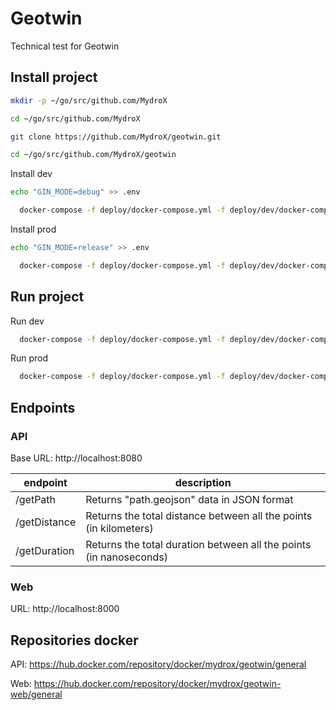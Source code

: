 # Geotwin

Technical test for Geotwin

## Install project

```sh
mkdir -p ~/go/src/github.com/MydroX
```

```sh
cd ~/go/src/github.com/MydroX
```

```sh
git clone https://github.com/MydroX/geotwin.git
```

```sh
cd ~/go/src/github.com/MydroX/geotwin
```

Install dev
```sh
echo "GIN_MODE=debug" >> .env
```
```sh
  docker-compose -f deploy/docker-compose.yml -f deploy/dev/docker-compose.dev.yml build
```

Install prod
```sh
echo "GIN_MODE=release" >> .env
```
```sh
  docker-compose -f deploy/docker-compose.yml -f deploy/dev/docker-compose.prod.yml build
```

## Run project

Run dev
```sh
  docker-compose -f deploy/docker-compose.yml -f deploy/dev/docker-compose.dev.yml up
```

Run prod
```sh
  docker-compose -f deploy/docker-compose.yml -f deploy/dev/docker-compose.prod.yml up
```

## Endpoints

### API

Base URL:  http://localhost:8080

| endpoint | description |
|----------|-------------|
| /getPath | Returns "path.geojson" data in JSON format |
| /getDistance | Returns the total distance between all the points (in kilometers) |
| /getDuration | Returns the total duration between all the points (in nanoseconds) |

### Web

URL: http://localhost:8000

## Repositories docker

API: https://hub.docker.com/repository/docker/mydrox/geotwin/general

Web: https://hub.docker.com/repository/docker/mydrox/geotwin-web/general